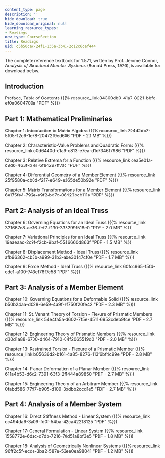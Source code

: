```yaml
---
content_type: page
description: ''
hide_download: true
hide_download_original: null
learning_resource_types:
- Readings
ocw_type: CourseSection
title: Readings
uid: c5b50cac-24f1-135a-3b41-2c12c6cef444
---
```


The complete reference textbook for 1.571, written by Prof. Jerome Connor, _Analysis of Structural Member Systems_ (Ronald Press, 1976), is available for download below.

Introduction
------------

Preface, Table of Contents ({{% resource_link 34360db0-41a7-8221-bbfe-ef0a0604709a "PDF" %}})

Part 1: Mathematical Preliminaries
----------------------------------

Chapter 1: Introduction to Matrix Algebra ({{% resource_link 794d2dc7-5f05-12c6-1e78-20472f9ed606 "PDF - 2.1 MB" %}})

Chapter 2: Characteristic-Value Problems and Quadratic Forms ({{% resource_link c0d6440d-c1a9-c813-e7ea-d1d7346f7986 "PDF" %}})

Chapter 3: Relative Extrema for a Function ({{% resource_link cea5e01a-c9d6-463f-b1e1-6fe4297ff7ac "PDF" %}})

Chapter 4: Differential Geometry of a Member Element ({{% resource_link 25f9580a-cb0d-f217-e649-e265de50b92e "PDF" %}})

Chapter 5: Matrix Transformations for a Member Element ({{% resource_link 6e175fe4-792e-e9f2-bd7c-06423bcb111e "PDF" %}})

Part 2: Analysis of an Ideal Truss
----------------------------------

Chapter 6: Governing Equations for an Ideal Truss ({{% resource_link 321667e8-ae36-fcf7-f130-333299f516e0 "PDF - 2.0 MB" %}})

Chapter 7: Variational Principles for an Ideal Truss ({{% resource_link 19aaeaac-2c9f-f2cb-9baf-5546660d863f "PDF - 1.5 MB" %}})

Chapter 8: Displacement Method - Ideal Truss ({{% resource_link afb96362-cb5b-a999-31b3-abe30147cf0e "PDF - 1.7 MB" %}})

Chapter 9: Force Method - Ideal Truss ({{% resource_link 60fdc965-f5f4-cde1-a100-743ef76f7c58 "PDF" %}})

Part 3: Analysis of a Member Element
------------------------------------

Chapter 10: Governing Equations for a Deformable Solid ({{% resource_link b50b24aa-d028-6e59-4a9f-ef750f20fe42 "PDF - 2.3 MB" %}})

Chapter 11: St. Venant Theory of Torsion - Flexure of Prismatic Members ({{% resource_link 54e4fa5a-d602-7f5e-4511-6953cdeb9fce "PDF - 2.7 MB" %}})

Chapter 12: Engineering Theory of Prismatic Members ({{% resource_link d30d1a88-6700-d464-7910-04f2065519d0 "PDF - 2.0 MB" %}})

Chapter 13: Restrained Torsion - Flexure of a Prismatic Member ({{% resource_link b05636d2-b161-4a85-8276-113f6bf4c99e "PDF - 2.8 MB" %}})

Chapter 14: Planar Deformation of a Planar Member ({{% resource_link 611a4b53-d6c2-7391-63f3-2f1444a89850 "PDF - 2.7 MB" %}})

Chapter 15: Engineering Theory of an Arbitrary Member ({{% resource_link 0fabd586-7797-b905-d109-3bdbb2ccd1e5 "PDF - 2.7 MB" %}})

Part 4: Analysis of a Member System
-----------------------------------

Chapter 16: Direct Stiffness Method - Linear System ({{% resource_link cc494da6-3a09-fd0f-54ba-42ca42218125 "PDF" %}})

Chapter 17: General Formulation - Linear System ({{% resource_link 1558772e-6dac-d7db-7216-70d51a8bf3e5 "PDF - 1.8 MB" %}})

Chapter 18: Analysis of Geometrically Nonlinear Systems ({{% resource_link 96ff2c5f-ecde-3ba2-587e-53ee0ea98041 "PDF - 1.2 MB" %}})